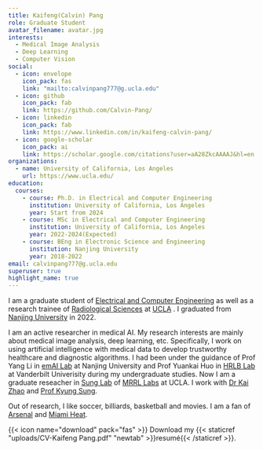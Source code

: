 ```yaml
---
title: Kaifeng(Calvin) Pang
role: Graduate Student
avatar_filename: avatar.jpg
interests:
  - Medical Image Analysis
  - Deep Learning
  - Computer Vision
social:
  - icon: envelope
    icon_pack: fas
    link: "mailto:calvinpang777@g.ucla.edu"
  - icon: github
    icon_pack: fab
    link: https://github.com/Calvin-Pang/
  - icon: linkedin
    icon_pack: fab
    link: https://www.linkedin.com/in/kaifeng-calvin-pang/
  - icon: google-scholar
    icon_pack: ai
    link: https://scholar.google.com/citations?user=aA28ZkcAAAAJ&hl=en
organizations:
  - name: University of California, Los Angeles
    url: https://www.ucla.edu/
education:
  courses:
    - course: Ph.D. in Electrical and Computer Engineering    
      institution: University of California, Los Angeles
      year: Start from 2024
    - course: MSc in Electrical and Computer Engineering    
      institution: University of California, Los Angeles
      year: 2022-2024(Expected)
    - course: BEng in Electronic Science and Engineering
      institution: Nanjing University
      year: 2018-2022
email: calvinpang777@g.ucla.edu
superuser: true
highlight_name: true
---
```


I am a graduate student of [Electrical and Computer Engineering](https://samueli.ucla.edu/) as well as a research trainee of [Radiological Sciences](https://www.uclahealth.org/departments/radiology) at [UCLA](https://www.ucla.edu/) . I graduated from [Nanjing University](https://www.nju.edu.cn/en/) in 2022.

I am an active researcher in medical AI. My research interests are mainly about medical image analysis, deep learning, etc. Specifically, I work on using artificial intelligence with medical data to develop trustworthy healthcare and diagnostic algorithms. I had been under the guidance of Prof Yang Li in [emAI Lab](https://nju-ee.github.io/) at Nanjing University and Prof Yuankai Huo in [HRLB Lab](https://hrlblab.github.io/) at Vanderbilt Univerisity during my undergraduate studies. Now I am a graduate reseacher in [Sung Lab](https://mrrl.ucla.edu/sunglab/) of [MRRL Labs](https://mrrl.ucla.edu/pages/) at UCLA. I work with [Dr Kai Zhao](https://kaizhao.net/) and [Prof Kyung Sung](http://kyungs.bol.ucla.edu/Site/Home.html).

Out of research, I like soccer, billiards, basketball and movies. I am a fan of [Arsenal](https://www.arsenal.com/) and [Miami Heat](https://www.nba.com/heat).


{{< icon name="download" pack="fas" >}} Download my {{< staticref "uploads/CV-Kaifeng Pang.pdf" "newtab" >}}resumé{{< /staticref >}}.
